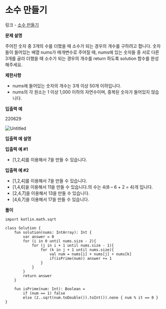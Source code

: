 # 소수 만들기

링크 - [소수 만들기](https://school.programmers.co.kr/learn/courses/30/lessons/12977)

**문제 설명**

주어진 숫자 중 3개의 수를 더했을 때 소수가 되는 경우의 개수를 구하려고 합니다. 숫자들이 들어있는 배열 nums가 매개변수로 주어질 때, nums에 있는 숫자들 중 서로 다른 3개를 골라 더했을 때 소수가 되는 경우의 개수를 return 하도록 solution 함수를 완성해주세요.

****제한사항****

- nums에 들어있는 숫자의 개수는 3개 이상 50개 이하입니다.
- nums의 각 원소는 1 이상 1,000 이하의 자연수이며, 중복된 숫자가 들어있지 않습니다.

****입출력 예****

220629

![Untitled](%E1%84%89%E1%85%A9%E1%84%89%E1%85%AE%20%E1%84%86%E1%85%A1%E1%86%AB%E1%84%83%E1%85%B3%E1%86%AF%E1%84%80%E1%85%B5%20dc7686420707406db6ae1c4de6474982/Untitled.png)

****입출력 예 설명****

**입출력 예 #1**

- [1,2,4]를 이용해서 7을 만들 수 있습니다.

**입출력 예 #2**

- [1,2,4]를 이용해서 7을 만들 수 있습니다.
- [1,4,6]을 이용해서 11을 만들 수 있습니다.의 수는 4(8 – 6 + 2 = 4)개 입니다.
- [2,4,7]을 이용해서 13을 만들 수 있습니다.
- [4,6,7]을 이용해서 17을 만들 수 있습니다.

**풀이**

```
import kotlin.math.sqrt

class Solution {
    fun solution(nums: IntArray): Int {
        var answer = 0
        for (i in 0 until nums.size - 2){
            for (j in i + 1 until nums.size - 1){
                for (k in j + 1 until nums.size){
                    val num = nums[i] + nums[j] + nums[k]
                    if(isPrime(num)) answer += 1
                }
            }
        }
        return answer
    }

    fun isPrime(num: Int): Boolean =
        if (num == 1) false
        else (2..sqrt(num.toDouble()).toInt()).none { num % it == 0 }
}
```